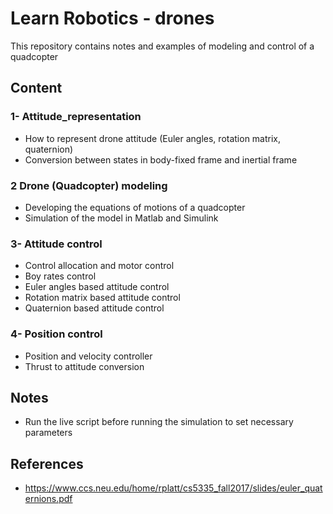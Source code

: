 # **Learn Robotics - drones**
This repository contains notes and examples of modeling and control of a quadcopter

## **Content**
### 1- Attitude_representation
- How to represent drone attitude (Euler angles, rotation matrix, quaternion)
- Conversion between states in body-fixed frame and inertial frame
### 2 Drone (Quadcopter) modeling
- Developing the equations of motions of a quadcopter
- Simulation of the model in Matlab and Simulink
### 3- Attitude control
- Control allocation and motor control
- Boy rates control
- Euler angles based attitude control
- Rotation matrix based attitude control
- Quaternion based attitude control

### 4- Position control
- Position and velocity controller 
- Thrust to attitude conversion


## **Notes**
- Run the live script before running the simulation to set necessary parameters


## References

- https://www.ccs.neu.edu/home/rplatt/cs5335_fall2017/slides/euler_quaternions.pdf
